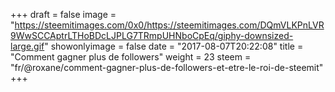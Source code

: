 +++
draft = false
image = "https://steemitimages.com/0x0/https://steemitimages.com/DQmVLKPnLVR9WwSCCAptrLTHoBDcLJPLG7TRmpUHNboCpEq/giphy-downsized-large.gif"
showonlyimage = false
date = "2017-08-07T20:22:08"
title = "Comment gagner plus de followers"
weight = 23
steem = "fr/@roxane/comment-gagner-plus-de-followers-et-etre-le-roi-de-steemit"
+++

<!--more-->
